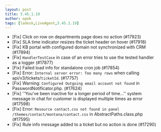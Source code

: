 ```yaml
---
layout: post
title: 5.45.1.19
author: opok
tags: [ladesk,LiveAgent,5.45.1.19]
---
```

- [Fix] Click on row on departments page does no action (#17923)
- [Fix] SLA time indicator resizes the ticket header on hover (#17918)
- [Fix] KB portal with configured domain not synchronized with CRM (#17894)
- [Fix] `HandlerTestCase` in case of an error tries to use the tested handler as a logger (#17877)
- [Fix] Failed load info for standalone cron job (#17854)
- [Fix] Error: `Internal server error: Too many rows` when calling api/v3/tickets/`ticketId`. (#17757)
- [Fix] Warning: `Configured Outgoing email account not found` in PasswordNotificator.php. (#17624)
- [Fix] ''You've been inactive for a longer period of time...'' system message in chat for customer is displayed multiple times as error (#17598)
- [Fix] Error: `Resource contact.css not found in panel /themes/contact/montana/contact.css` in AbstractPaths.class.php (#17595)
- [Fix] Rule info message added to a ticket but no action is done (#17290)